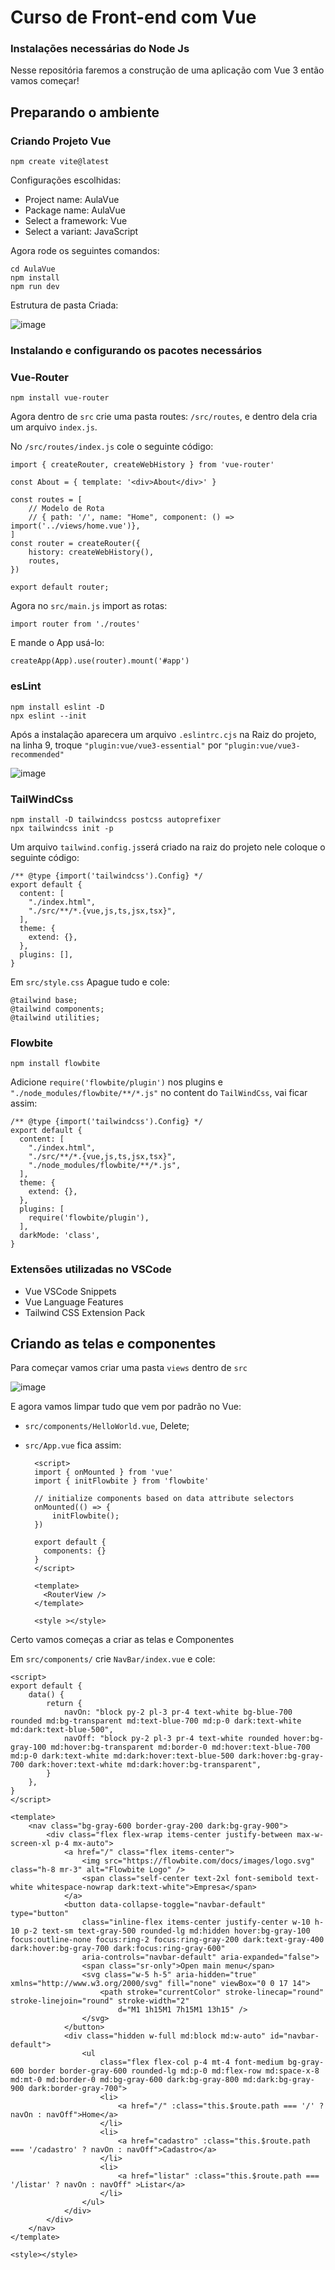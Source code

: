 # Curso de Front-end com Vue
### Instalações necessárias do Node Js
Nesse repositória faremos a construção de uma aplicação com Vue 3 então vamos começar!

## Preparando o ambiente

### Criando Projeto Vue
    npm create vite@latest

Configurações escolhidas: 
- Project name: AulaVue
- Package name: AulaVue
- Select a framework: Vue
- Select a variant: JavaScript

Agora rode os seguintes comandos:

    cd AulaVue
    npm install
    npm run dev
Estrutura de pasta Criada: 

![image](https://github.com/IgorRSousa/Aula_Vue/assets/106490786/c41b311f-dc27-48d3-8e7a-86b0a48d2c04)


### Instalando e configurando os pacotes necessários

### Vue-Router

    npm install vue-router

Agora dentro de `src` crie uma pasta routes: `/src/routes`, e dentro dela cria um arquivo `index.js`.

No `/src/routes/index.js` cole o seguinte código:

    import { createRouter, createWebHistory } from 'vue-router'

    const About = { template: '<div>About</div>' }
    
    const routes = [
        // Modelo de Rota
        // { path: '/', name: "Home", component: () => import('../views/home.vue')}, 
    ]
    const router = createRouter({
        history: createWebHistory(),
        routes,
    })
    
    export default router;

Agora no `src/main.js` import as rotas:

    import router from './routes'

E mande o App usá-lo:

    createApp(App).use(router).mount('#app')

### esLint

    npm install eslint -D
    npx eslint --init
Após a instalação aparecera um arquivo `.eslintrc.cjs` na Raiz do projeto, na linha 9, troque `"plugin:vue/vue3-essential"` por `"plugin:vue/vue3-recommended"`

![image](https://github.com/IgorRSousa/Aula_Vue/assets/106490786/fd12b78a-5b8d-42f9-8aa5-36ad6154d9d5)

### TailWindCss

    npm install -D tailwindcss postcss autoprefixer
    npx tailwindcss init -p

Um arquivo `tailwind.config.js`será criado na raiz do projeto nele coloque o seguinte código: 

    /** @type {import('tailwindcss').Config} */
    export default {
      content: [
        "./index.html",
        "./src/**/*.{vue,js,ts,jsx,tsx}",
      ],
      theme: {
        extend: {},
      },
      plugins: [],
    }
Em `src/style.css` Apague tudo e cole: 
    
    @tailwind base;
    @tailwind components;
    @tailwind utilities;

### Flowbite

    npm install flowbite

Adicione `require('flowbite/plugin')` nos plugins e `"./node_modules/flowbite/**/*.js"` no content do `TailWindCss`, vai ficar assim:
    
    /** @type {import('tailwindcss').Config} */
    export default {
      content: [
        "./index.html",
        "./src/**/*.{vue,js,ts,jsx,tsx}",
        "./node_modules/flowbite/**/*.js",
      ],
      theme: {
        extend: {},
      },
      plugins: [
        require('flowbite/plugin'),
      ],
      darkMode: 'class',
    }

### Extensões utilizadas no VSCode

- Vue VSCode Snippets
- Vue Language Features
- Tailwind CSS Extension Pack

## Criando as telas e componentes

Para começar vamos criar uma pasta `views` dentro de `src`

![image](https://github.com/IgorRSousa/Aula_Vue/assets/106490786/0d545beb-b246-42b6-843e-00c5f9e9797d)

E agora vamos limpar tudo que vem por padrão no Vue: 
- `src/components/HelloWorld.vue`, Delete;
- `src/App.vue` fica assim:

        <script>
        import { onMounted } from 'vue'
        import { initFlowbite } from 'flowbite'
        
        // initialize components based on data attribute selectors
        onMounted(() => {
            initFlowbite();
        })
        
        export default {
          components: {}
        }
        </script>
        
        <template>
          <RouterView />
        </template>
        
        <style ></style>

Certo vamos começas a criar as telas e Componentes

Em `src/components/` crie `NavBar/index.vue` e cole: 

    <script>
    export default {
        data() {
            return {
                navOn: "block py-2 pl-3 pr-4 text-white bg-blue-700 rounded md:bg-transparent md:text-blue-700 md:p-0 dark:text-white md:dark:text-blue-500",
                navOff: "block py-2 pl-3 pr-4 text-white rounded hover:bg-gray-100 md:hover:bg-transparent md:border-0 md:hover:text-blue-700 md:p-0 dark:text-white md:dark:hover:text-blue-500 dark:hover:bg-gray-700 dark:hover:text-white md:dark:hover:bg-transparent",
            }
        },
    }
    </script>
    
    <template>
        <nav class="bg-gray-600 border-gray-200 dark:bg-gray-900">
            <div class="flex flex-wrap items-center justify-between max-w-screen-xl p-4 mx-auto">
                <a href="/" class="flex items-center">
                    <img src="https://flowbite.com/docs/images/logo.svg" class="h-8 mr-3" alt="Flowbite Logo" />
                    <span class="self-center text-2xl font-semibold text-white whitespace-nowrap dark:text-white">Empresa</span>
                </a>
                <button data-collapse-toggle="navbar-default" type="button"
                    class="inline-flex items-center justify-center w-10 h-10 p-2 text-sm text-gray-500 rounded-lg md:hidden hover:bg-gray-100 focus:outline-none focus:ring-2 focus:ring-gray-200 dark:text-gray-400 dark:hover:bg-gray-700 dark:focus:ring-gray-600"
                    aria-controls="navbar-default" aria-expanded="false">
                    <span class="sr-only">Open main menu</span>
                    <svg class="w-5 h-5" aria-hidden="true" xmlns="http://www.w3.org/2000/svg" fill="none" viewBox="0 0 17 14">
                        <path stroke="currentColor" stroke-linecap="round" stroke-linejoin="round" stroke-width="2"
                            d="M1 1h15M1 7h15M1 13h15" />
                    </svg>
                </button>
                <div class="hidden w-full md:block md:w-auto" id="navbar-default">
                    <ul
                        class="flex flex-col p-4 mt-4 font-medium bg-gray-600 border border-gray-600 rounded-lg md:p-0 md:flex-row md:space-x-8 md:mt-0 md:border-0 md:bg-gray-600 dark:bg-gray-800 md:dark:bg-gray-900 dark:border-gray-700">
                        <li>
                            <a href="/" :class="this.$route.path === '/' ? navOn : navOff">Home</a>
                        </li>
                        <li>
                            <a href="cadastro" :class="this.$route.path === '/cadastro' ? navOn : navOff">Cadastro</a>
                        </li>
                        <li>
                            <a href="listar" :class="this.$route.path === '/listar' ? navOn : navOff" >Listar</a>
                        </li>
                    </ul>
                </div>
            </div>
        </nav>
    </template>
    
    <style></style>
